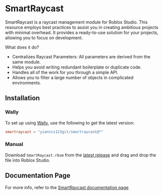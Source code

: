 # SmartRaycast
SmartRaycast is a raycast management module for Roblox Studio. This resource employs best practices to assist you in creating ambitious projects with minimal overhead. It provides a ready-to-use solution for your projects, allowing you to focus on development. 

What does it do?

- Centralizes Raycast Parameters: All parameters are derived from the same module.
- Helps you avoid writing redundant boilerplate or duplicate code.
- Handles all of the work for you through a simple API.
- Allows you to filter a large number of objects in complicated environments.

## Installation 

### Wally
To set up using [Wally](https://github.com/UpliftGames/wally), use the following to get the latest version:
```toml
smartraycast = "yiannis123git/smartraycast@*"
```

### Manual
Download `SmartRaycast.rbxm` from the [latest release](https://github.com/Yiannis123Git/SmartRaycast/releases/latest) and drag and drop the file into Roblox Studio.

## Documentation Page
For more info, refer to the [SmartRaycast documentation page](https://yiannis123git.github.io/SmartRaycast/)